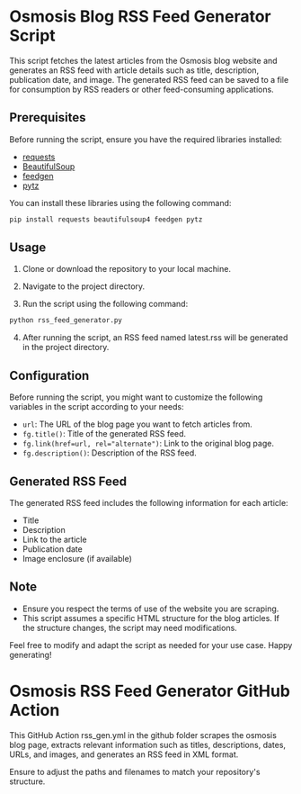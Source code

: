 
# Osmosis Blog RSS Feed Generator Script

This script fetches the latest articles from the Osmosis blog website and generates an RSS feed with article details such as title, description, publication date, and image. The generated RSS feed can be saved to a file for consumption by RSS readers or other feed-consuming applications.

## Prerequisites

Before running the script, ensure you have the required libraries installed:

- [requests](https://docs.python-requests.org/en/master/)
- [BeautifulSoup](https://www.crummy.com/software/BeautifulSoup/)
- [feedgen](https://feedgen.kiesow.be/)
- [pytz](https://pythonhosted.org/pytz/)

You can install these libraries using the following command:

```bash
pip install requests beautifulsoup4 feedgen pytz
```

## Usage

1. Clone or download the repository to your local machine.

2. Navigate to the project directory.

3. Run the script using the following command:

```bash
python rss_feed_generator.py
```
4. After running the script, an RSS feed named latest.rss will be generated in the project directory.

## Configuration

Before running the script, you might want to customize the following variables in the script according to your needs:

- `url`: The URL of the blog page you want to fetch articles from.
- `fg.title()`: Title of the generated RSS feed.
- `fg.link(href=url, rel="alternate")`: Link to the original blog page.
- `fg.description()`: Description of the RSS feed.

## Generated RSS Feed

The generated RSS feed includes the following information for each article:

- Title
- Description
- Link to the article
- Publication date
- Image enclosure (if available)

## Note

- Ensure you respect the terms of use of the website you are scraping.
- This script assumes a specific HTML structure for the blog articles. If the structure changes, the script may need modifications.

Feel free to modify and adapt the script as needed for your use case. Happy generating!


# Osmosis RSS Feed Generator GitHub Action

This GitHub Action rss_gen.yml in the github folder scrapes the osmosis blog page, extracts relevant information such as titles, descriptions, dates, URLs, and images, and generates an RSS feed in XML format.

Ensure to adjust the paths and filenames to match your repository's structure.

